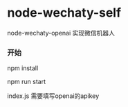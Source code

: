 # node-wechaty-self
node-wechaty-openai 实现微信机器人

### 开始

npm install

npm run start



index.js 需要填写openai的apikey